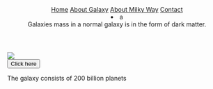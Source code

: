 <!DOCTYPE html>
<html>
<title>Galaxy</title>
<script>
function button1() {
alert("welcome to my website");
}
button1()
</script>
<header>
	<div id="nav">
	<nav id="nav">
		<a href="index.html">Home</a>
		<a href="aboutGalaxy.html">About Galaxy</a>
		<a href="aboutMilkyWay.html">About Milky Way</a>
		<a href="Contact.html">Contact</a>
	</nav>
</div>
<li>
   a
	</li>
<arcicle class="article">
	      Galaxies mass in a normal galaxy is in the form of dark matter.
	  </arcicle>
</header> 
<body>
	<div id="galaxyPic">
		<img src="http://www.pixelstalk.net/wp-content/uploads/2016/08/Andromeda-Galaxy-Milky-Way.jpg">
</div>
<form>
	<button id="button">Click here</button>
	<p id="paragraph1" >The galaxy consists of 200 billion planets</p>
</body>
<link type="text/css" rel="stylesheet" href="main.css">
<link type="text/js" rel="stylesheet"  href="main.js">
</html>
